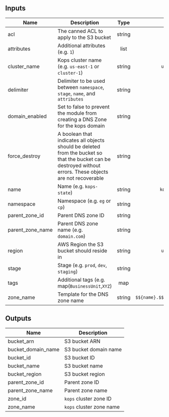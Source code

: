 
## Inputs

| Name | Description | Type | Default | Required |
|------|-------------|:----:|:-----:|:-----:|
| acl | The canned ACL to apply to the S3 bucket | string | `private` | no |
| attributes | Additional attributes (e.g. `1`) | list | `<list>` | no |
| cluster_name | Kops cluster name (e.g. `us-east-1` or `cluster-1`) | string | `us-east-1` | no |
| delimiter | Delimiter to be used between `namespace`, `stage`, `name`, and `attributes` | string | `-` | no |
| domain_enabled | Set to false to prevent the module from creating a DNS Zone for the kops domain | string | `true` | no |
| force_destroy | A boolean that indicates all objects should be deleted from the bucket so that the bucket can be destroyed without errors. These objects are not recoverable | string | `false` | no |
| name | Name (e.g. `kops-state`) | string | `kops-state` | no |
| namespace | Namespace (e.g. `eg` or `cp`) | string | - | yes |
| parent_zone_id | Parent DNS zone ID | string | `` | no |
| parent_zone_name | Parent DNS zone name (e.g. `domain.com`) | string | `` | no |
| region | AWS Region the S3 bucket should reside in | string | `us-east-1` | no |
| stage | Stage (e.g. `prod`, `dev`, `staging`) | string | - | yes |
| tags | Additional tags (e.g. map(`BusinessUnit`,`XYZ`) | map | `<map>` | no |
| zone_name | Template for the DNS zone name | string | `$${name}.$${parent_zone_name}` | no |

## Outputs

| Name | Description |
|------|-------------|
| bucket_arn | S3 bucket ARN |
| bucket_domain_name | S3 bucket domain name |
| bucket_id | S3 bucket ID |
| bucket_name | S3 bucket name |
| bucket_region | S3 bucket region |
| parent_zone_id | Parent zone ID |
| parent_zone_name | Parent zone name |
| zone_id | `kops` cluster zone ID |
| zone_name | `kops` cluster zone name |

